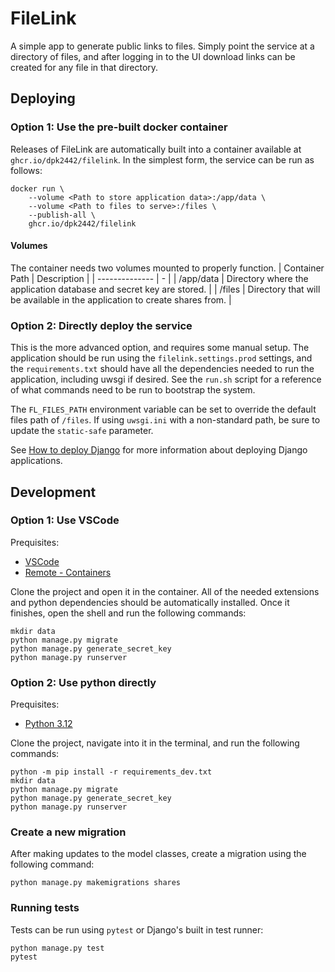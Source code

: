 # FileLink

A simple app to generate public links to files. Simply point the service at a directory of files,
and after logging in to the UI download links can be created for any file in that directory.

## Deploying

### Option 1: Use the pre-built docker container

Releases of FileLink are automatically built into a container available at `ghcr.io/dpk2442/filelink`.
In the simplest form, the service can be run as follows:
```
docker run \
    --volume <Path to store application data>:/app/data \
    --volume <Path to files to serve>:/files \
    --publish-all \
    ghcr.io/dpk2442/filelink
```

#### Volumes
The container needs two volumes mounted to properly function.
| Container Path | Description |
| -------------- | - |
| /app/data      | Directory where the application database and secret key are stored. |
| /files         | Directory that will be available in the application to create shares from.  |

### Option 2: Directly deploy the service

This is the more advanced option, and requires some manual setup. The application should be run using
the `filelink.settings.prod` settings, and the `requirements.txt` should have all the dependencies
needed to run the application, including uwsgi if desired. See the `run.sh` script for a reference of
what commands need to be run to bootstrap the system.

The `FL_FILES_PATH` environment variable can be set to override the default files path of `/files`. If
using `uwsgi.ini` with a non-standard path, be sure to update the `static-safe` parameter.

See
[How to deploy Django](https://docs.djangoproject.com/en/5.0/howto/deployment/) for more information
about deploying Django applications.

## Development

### Option 1: Use VSCode

Prequisites:
- [VSCode](https://code.visualstudio.com/)
- [Remote - Containers](https://marketplace.visualstudio.com/items?itemName=ms-vscode-remote.remote-containers)

Clone the project and open it in the container. All of the needed extensions and python dependencies should be
automatically installed. Once it finishes, open the shell and run the following commands:

```
mkdir data
python manage.py migrate
python manage.py generate_secret_key
python manage.py runserver
```

### Option 2: Use python directly

Prequisites:
- [Python 3.12](https://www.python.org/downloads/release/python-3124/)

Clone the project, navigate into it in the terminal, and run the following commands:

```
python -m pip install -r requirements_dev.txt
mkdir data
python manage.py migrate
python manage.py generate_secret_key
python manage.py runserver
```

### Create a new migration

After making updates to the model classes, create a migration using the following command:

```
python manage.py makemigrations shares
```

### Running tests

Tests can be run using `pytest` or Django's built in test runner:
```
python manage.py test
pytest
```
